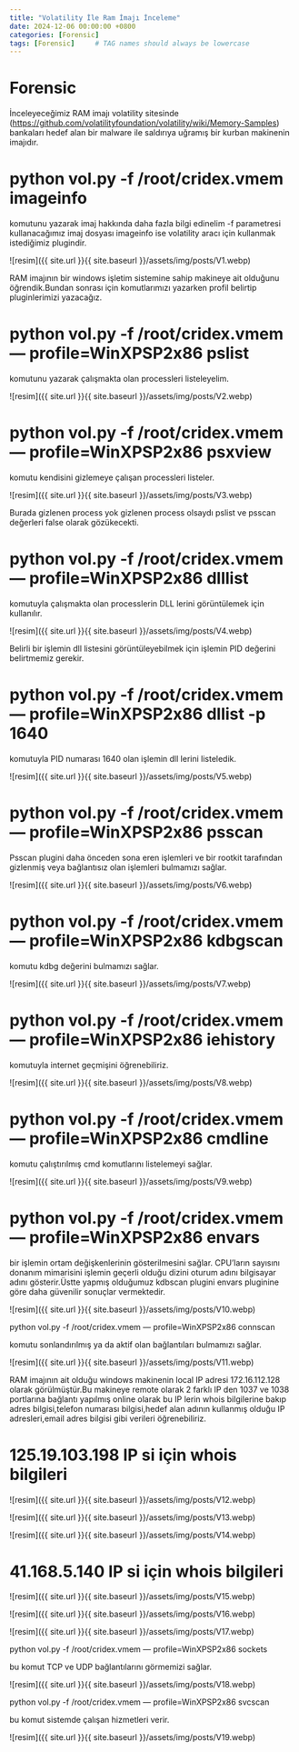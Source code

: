 ```yaml
---
title: "Volatility İle Ram İmajı İnceleme"
date: 2024-12-06 00:00:00 +0800 
categories: [Forensic]
tags: [Forensic]     # TAG names should always be lowercase
---
```


# Forensic



İnceleyeceğimiz RAM imajı volatility sitesinde (https://github.com/volatilityfoundation/volatility/wiki/Memory-Samples) bankaları hedef alan bir malware ile saldırıya uğramış bir kurban makinenin imajıdır.

# python vol.py -f /root/cridex.vmem imageinfo

komutunu yazarak imaj hakkında daha fazla bilgi edinelim -f parametresi kullanacağımız imaj dosyası imageinfo ise volatility aracı için kullanmak istediğimiz plugindir.

![resim]({{ site.url }}{{ site.baseurl }}/assets/img/posts/V1.webp)

RAM imajının bir windows işletim sistemine sahip makineye ait olduğunu öğrendik.Bundan sonrası için komutlarımızı yazarken profil belirtip pluginlerimizi yazacağız.

# python vol.py -f /root/cridex.vmem — profile=WinXPSP2x86 pslist

komutunu yazarak çalışmakta olan processleri listeleyelim.


![resim]({{ site.url }}{{ site.baseurl }}/assets/img/posts/V2.webp)

# python vol.py -f /root/cridex.vmem — profile=WinXPSP2x86 psxview

komutu kendisini gizlemeye çalışan processleri listeler.

![resim]({{ site.url }}{{ site.baseurl }}/assets/img/posts/V3.webp)

Burada gizlenen process yok gizlenen process olsaydı pslist ve psscan değerleri false olarak gözükecekti.

# python vol.py -f /root/cridex.vmem — profile=WinXPSP2x86 dlllist

komutuyla çalışmakta olan processlerin DLL lerini görüntülemek için kullanılır.

![resim]({{ site.url }}{{ site.baseurl }}/assets/img/posts/V4.webp)

Belirli bir işlemin dll listesini görüntüleyebilmek için işlemin PID değerini belirtmemiz gerekir.

# python vol.py -f /root/cridex.vmem — profile=WinXPSP2x86 dllist -p 1640

komutuyla PID numarası 1640 olan işlemin dll lerini listeledik.

![resim]({{ site.url }}{{ site.baseurl }}/assets/img/posts/V5.webp)

# python vol.py -f /root/cridex.vmem — profile=WinXPSP2x86 psscan

Psscan plugini daha önceden sona eren işlemleri ve bir rootkit tarafından gizlenmiş veya bağlantısız olan işlemleri bulmamızı sağlar.

![resim]({{ site.url }}{{ site.baseurl }}/assets/img/posts/V6.webp)

# python vol.py -f /root/cridex.vmem — profile=WinXPSP2x86 kdbgscan

komutu kdbg değerini bulmamızı sağlar.

![resim]({{ site.url }}{{ site.baseurl }}/assets/img/posts/V7.webp)



# python vol.py -f /root/cridex.vmem — profile=WinXPSP2x86 iehistory

komutuyla internet geçmişini öğrenebiliriz.

![resim]({{ site.url }}{{ site.baseurl }}/assets/img/posts/V8.webp)


# python vol.py -f /root/cridex.vmem — profile=WinXPSP2x86 cmdline

komutu çalıştırılmış cmd komutlarını listelemeyi sağlar.

![resim]({{ site.url }}{{ site.baseurl }}/assets/img/posts/V9.webp)


# python vol.py -f /root/cridex.vmem — profile=WinXPSP2x86 envars

bir işlemin ortam değişkenlerinin gösterilmesini sağlar. CPU’ların sayısını donanım mimarisini işlemin geçerli olduğu dizini oturum adını bilgisayar adını gösterir.Üstte yapmış olduğumuz kdbscan plugini envars pluginine göre daha güvenilir sonuçlar vermektedir.

![resim]({{ site.url }}{{ site.baseurl }}/assets/img/posts/V10.webp)


python vol.py -f /root/cridex.vmem — profile=WinXPSP2x86 connscan

komutu sonlandırılmış ya da aktif olan bağlantıları bulmamızı sağlar.


![resim]({{ site.url }}{{ site.baseurl }}/assets/img/posts/V11.webp)


RAM imajının ait olduğu windows makinenin local IP adresi 172.16.112.128 olarak görülmüştür.Bu makineye remote olarak 2 farklı IP den 1037 ve 1038 portlarına bağlantı yapılmış online olarak bu IP lerin whois bilgilerine bakıp adres bilgisi,telefon numarası bilgisi,hedef alan adının kullanmış olduğu IP adresleri,email adres bilgisi gibi verileri öğrenebiliriz.

# 125.19.103.198 IP si için whois bilgileri

![resim]({{ site.url }}{{ site.baseurl }}/assets/img/posts/V12.webp)

![resim]({{ site.url }}{{ site.baseurl }}/assets/img/posts/V13.webp)

![resim]({{ site.url }}{{ site.baseurl }}/assets/img/posts/V14.webp)

# 41.168.5.140 IP si için whois bilgileri

![resim]({{ site.url }}{{ site.baseurl }}/assets/img/posts/V15.webp)

![resim]({{ site.url }}{{ site.baseurl }}/assets/img/posts/V16.webp)

![resim]({{ site.url }}{{ site.baseurl }}/assets/img/posts/V17.webp)

python vol.py -f /root/cridex.vmem — profile=WinXPSP2x86 sockets

bu komut TCP ve UDP bağlantılarını görmemizi sağlar.

![resim]({{ site.url }}{{ site.baseurl }}/assets/img/posts/V18.webp)

python vol.py -f /root/cridex.vmem — profile=WinXPSP2x86 svcscan

bu komut sistemde çalışan hizmetleri verir.

![resim]({{ site.url }}{{ site.baseurl }}/assets/img/posts/V19.webp)





